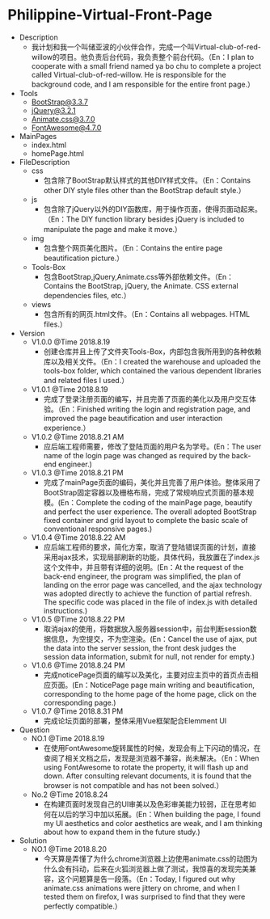# Philippine-Virtual-Front-Page
 + Description
    - 我计划和我一个叫储亚波的小伙伴合作，完成一个叫Virtual-club-of-red-willow的项目。他负责后台代码，我负责整个前台代码。（En：I plan to cooperate with a small friend named ya bo chu to complete a project called Virtual-club-of-red-willow. He is responsible for the background code, and I am responsible for the entire front page.）
 + Tools
    - BootStrap@3.3.7
    - jQuery@3.2.1
    - Animate.css@3.7.0
    - FontAwesome@4.7.0
 + MainPages
    - index.html
    - homePage.html
 + FileDescription
    - css
      - 包含除了BootStrap默认样式的其他DIY样式文件。（En：Contains other DIY style files other than the BootStrap default style.）
    - js
      - 包含除了jQuery以外的DIY函数库，用于操作页面，使得页面动起来。（En：The DIY function library besides jQuery is included to manipulate the page and make it move.）
    - img
      - 包含整个网页美化图片。（En：Contains the entire page beautification picture.）
    - Tools-Box
      - 包含BootStrap,jQuery,Animate.css等外部依赖文件。（En：Contains the BootStrap, jQuery, the Animate. CSS external dependencies files, etc.）
    - views 
      - 包含所有的网页.html文件。（En：Contains all webpages. HTML files.）
 + Version
    - V1.0.0     @Time 2018.8.19
      - 创建仓库并且上传了文件夹Tools-Box，内部包含我所用到的各种依赖库以及相关文件。（En：I created the warehouse and uploaded the tools-box folder, which contained the various dependent libraries and related files I used.）
    - V1.0.1     @Time 2018.8.19
      - 完成了登录注册页面的编写，并且完善了页面的美化以及用户交互体验。（En：Finished writing the login and registration page, and improved the page beautification and user interaction experience.）
    - V1.0.2     @Time 2018.8.21  AM
      - 应后端工程师需要，修改了登陆页面的用户名为学号。(En：The user name of the login page was changed as required by the back-end engineer.)
    - V1.0.3     @Time 2018.8.21  PM
      - 完成了mainPage页面的编码，美化并且完善了用户体验。整体采用了BootStrap固定容器以及栅格布局，完成了常规响应式页面的基本规模。(En：Complete the coding of the mainPage page, beautify and perfect the user experience. The overall adopted BootStrap fixed container and grid layout to complete the basic scale of conventional responsive pages.)
    - V1.0.4     @Time 2018.8.22 AM
      - 应后端工程师的要求，简化方案，取消了登陆错误页面的计划，直接采用ajax技术，实现局部刷新的功能，具体代码，我放置在了index.js这个文件中，并且带有详细的说明。(En：At the request of the back-end engineer, the program was simplified, the plan of landing on the error page was cancelled, and the ajax technology was adopted directly to achieve the function of partial refresh. The specific code was placed in the file of index.js with detailed instructions.)
    - V1.0.5     @Time 2018.8.22 PM
      - 取消ajax的使用，将数据放入服务器session中，前台判断session数据信息，为空提交，不为空渲染。(En：Cancel the use of ajax, put the data into the server session, the front desk judges the session data information, submit for null, not render for empty.)
    - V1.0.6     @Time 2018.8.24 PM
      - 完成noticePage页面的编写以及美化，主要对应主页中的首页点击相应页面。(En：NoticePage page main writing and beautification, corresponding to the home page of the home page, click on the corresponding page.)
    - V1.0.7      @Time 2018.8.31 PM
      - 完成论坛页面的部署，整体采用Vue框架配合Elemment UI
 + Question
    - NO.1      @Time 2018.8.19
      - 在使用FontAwesome旋转属性的时候，发现会有上下闪动的情况，在查阅了相关文档之后，发现是浏览器不兼容，尚未解决。（En：When using FontAwesome to rotate the property, it will flash up and down. After consulting relevant documents, it is found that the browser is not compatible and has not been solved.）
    - No.2      @Time 2018.8.24
      - 在构建页面时发现自己的UI审美以及色彩审美能力较弱，正在思考如何在以后的学习中加以拓展。(En：When building the page, I found my UI aesthetics and color aesthetics are weak, and I am thinking about how to expand them in the future study.)
 + Solution
    - NO.1    @Time 2018.8.20
      - 今天算是弄懂了为什么chrome浏览器上边使用animate.css的动图为什么会有抖动，后来在火狐浏览器上做了测试，我惊喜的发现完美兼容，这个问题算是告一段落。（En：Today, I figured out why animate.css animations were jittery on chrome, and when I tested them on firefox, I was surprised to find that they were perfectly compatible.）
